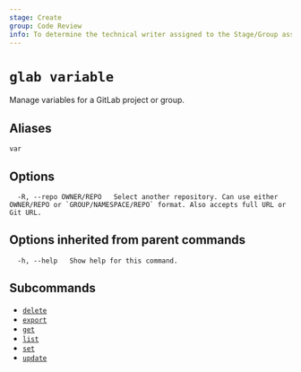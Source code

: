 ```yaml
---
stage: Create
group: Code Review
info: To determine the technical writer assigned to the Stage/Group associated with this page, see https://about.gitlab.com/handbook/product/ux/technical-writing/#assignments
---
```


<!--
This documentation is auto generated by a script.
Please do not edit this file directly. Run `make gen-docs` instead.
-->

# `glab variable`

Manage variables for a GitLab project or group.

## Aliases

```plaintext
var
```

## Options

```plaintext
  -R, --repo OWNER/REPO   Select another repository. Can use either OWNER/REPO or `GROUP/NAMESPACE/REPO` format. Also accepts full URL or Git URL.
```

## Options inherited from parent commands

```plaintext
  -h, --help   Show help for this command.
```

## Subcommands

- [`delete`](delete.md)
- [`export`](export.md)
- [`get`](get.md)
- [`list`](list.md)
- [`set`](set.md)
- [`update`](update.md)
